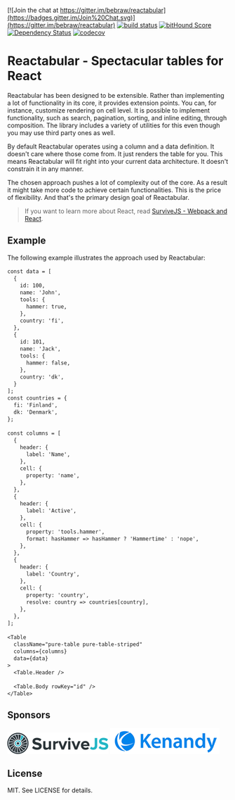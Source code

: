 [![Join the chat at https://gitter.im/bebraw/reactabular](https://badges.gitter.im/Join%20Chat.svg)](https://gitter.im/bebraw/reactabular) [![build status](https://secure.travis-ci.org/bebraw/reactabular.png)](http://travis-ci.org/bebraw/reactabular) [![bitHound Score](https://www.bithound.io/github/bebraw/reactabular/badges/score.svg)](https://www.bithound.io/github/bebraw/reactabular) [![Dependency Status](https://david-dm.org/bebraw/reactabular.svg)](https://david-dm.org/bebraw/reactabular) [![codecov](https://codecov.io/gh/bebraw/reactabular/branch/master/graph/badge.svg)](https://codecov.io/gh/bebraw/reactabular)

# Reactabular - Spectacular tables for React

Reactabular has been designed to be extensible. Rather than implementing a lot of functionality in its core, it provides extension points. You can, for instance, customize rendering on cell level. It is possible to implement functionality, such as search, pagination, sorting, and inline editing, through composition. The library includes a variety of utilities for this even though you may use third party ones as well.

By default Reactabular operates using a column and a data definition. It doesn't care where those come from. It just renders the table for you. This means Reactabular will fit right into your current data architecture. It doesn't constrain it in any manner.

The chosen approach pushes a lot of complexity out of the core. As a result it might take more code to achieve certain functionalities. This is the price of flexibility. And that's the primary design goal of Reactabular.

> If you want to learn more about React, read [SurviveJS - Webpack and React](http://survivejs.com/).

## Example

The following example illustrates the approach used by Reactabular:

```react
const data = [
  {
    id: 100,
    name: 'John',
    tools: {
      hammer: true,
    },
    country: 'fi',
  },
  {
    id: 101,
    name: 'Jack',
    tools: {
      hammer: false,
    },
    country: 'dk',
  }
];
const countries = {
  fi: 'Finland',
  dk: 'Denmark',
};

const columns = [
  {
    header: {
      label: 'Name',
    },
    cell: {
      property: 'name',
    },
  },
  {
    header: {
      label: 'Active',
    },
    cell: {
      property: 'tools.hammer',
      format: hasHammer => hasHammer ? 'Hammertime' : 'nope',
    },
  },
  {
    header: {
      label: 'Country',
    },
    cell: {
      property: 'country',
      resolve: country => countries[country],
    },
  },
];

<Table
  className="pure-table pure-table-striped"
  columns={columns}
  data={data}
>
  <Table.Header />

  <Table.Body rowKey="id" />
</Table>
```

## Sponsors

[![SurviveJS](./images/survivejs.png)](http://survivejs.com/) [![Kenandy](./images/kenandy.png)](http://www.kenandy.com/)

## License

MIT. See LICENSE for details.
